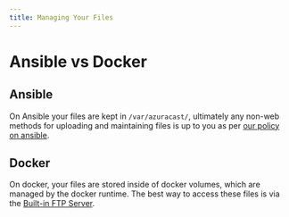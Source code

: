 ```yaml
---
title: Managing Your Files
---
```


# Ansible vs Docker

## Ansible

On Ansible your files are kept in `/var/azuracast/`, ultimately any non-web methods for uploading and maintaining files is up to you as per [our policy on ansible](/installation/ansible).

## Docker

On docker, your files are stored inside of docker volumes, which are managed by the docker runtime. The best way to access these files is via the [Built-in FTP Server](ftp).
